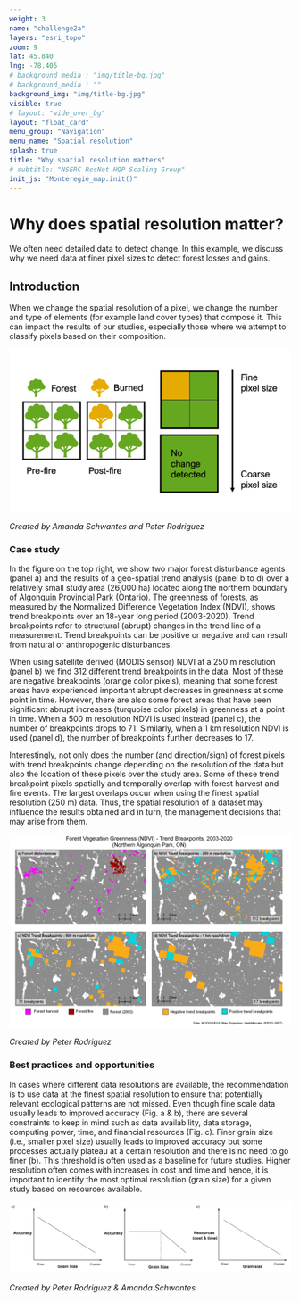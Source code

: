 ```yaml
---
weight: 3
name: "challenge2a"
layers: "esri_topo"
zoom: 9
lat: 45.840
lng: -78.405
# background_media : "img/title-bg.jpg" 
# background_media : "" 
background_img: "img/title-bg.jpg" 
visible: true
# layout: "wide_over_bg"
layout: "float_card"
menu_group: "Navigation"
menu_name: "Spatial resolution"
splash: true
title: "Why spatial resolution matters"
# subtitle: "NSERC ResNet HQP Scaling Group"
init_js: "Monteregie_map.init()"
---
```


# Why does spatial resolution matter? 

We often need detailed data to detect change. In this example, we discuss why we need data at finer pixel sizes to detect forest losses and gains.


## Introduction

When we change the spatial resolution of a pixel, we change the number and type of elements (for example land cover types) that compose it. This can impact the results of our studies, especially those where we attempt to classify pixels based on their composition.

![conceptual_figure](images/ConceptualFigureMixedPixel.png) 

*Created by Amanda Schwantes and Peter Rodriguez*

### Case study

In the figure on the top right, we show two major forest disturbance agents (panel a) and the results of a geo-spatial trend analysis (panel b to d) over a relatively small study area (26,000 ha) located along the northern boundary of Algonquin Provincial Park (Ontario). The greenness of forests, as measured by the Normalized Difference Vegetation Index (NDVI), shows trend breakpoints over an 18-year long period (2003-2020). Trend breakpoints refer to structural (abrupt) changes in the trend line of a measurement. Trend breakpoints can be positive or negative and can result from natural or anthropogenic disturbances.

When using satellite derived (MODIS sensor) NDVI at a 250 m resolution (panel b) we find 312 different trend breakpoints in the data. Most of these are negative breakpoints (orange color pixels), meaning that some forest areas have experienced important abrupt decreases in greenness at some point in time. However, there are also some forest areas that have seen significant abrupt increases (turquoise color pixels) in greenness at a point in time. When a 500 m resolution NDVI is used instead (panel c), the number of breakpoints drops to 71. Similarly, when a 1 km resolution NDVI is used (panel d), the number of breakpoints further decreases to 17.

Interestingly, not only does the number (and direction/sign) of forest pixels with trend breakpoints change depending on the resolution of the data but also the location of these pixels over the study area. Some of these trend breakpoint pixels spatially and temporally overlap with forest harvest and fire events. The largest overlaps occur when using the finest spatial resolution (250 m) data. Thus, the spatial resolution of a dataset may influence the results obtained and in turn, the management decisions that may arise from them.

![ndvi_breaks](images/ndvi_breakpts_direction_v4.png) 

*Created by Peter Rodriguez*

<!--- Use shapefiles in resnet_upscaling_story_map folder over esri earth imagery for challenge background --->

### Best practices and opportunities

In cases where different data resolutions are available, the recommendation is to use data at the finest spatial resolution to ensure that potentially relevant ecological patterns are not missed.
Even though fine scale data usually leads to improved accuracy (Fig. a & b), there are several constraints to keep in mind such as data availability, data storage, computing power, time, and financial resources (Fig. c). Finer grain size (i.e., smaller pixel size) usually leads to improved accuracy but some processes actually plateau at a certain resolution and there is no need to go finer (b). This threshold is often used as a baseline for future studies. Higher resolution often comes with increases in cost and time and hence, it is important to identify the most optimal resolution (grain size) for a given study based on resources available.

![grain_size](images/resnet_upscaling_grain_size2.png "Grain Size") 

*Created by Peter Rodriguez & Amanda Schwantes*
